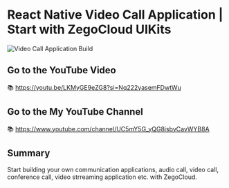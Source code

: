 # React Native Video Call Application | Start with ZegoCloud UIKits

![Video Call Application Build](https://ibb.co/kcZC8Vk)

## Go to the YouTube Video

📚 https://youtu.be/LKMyGE9eZG8?si=Nq222yasemFDwtWu

## Go to the My YouTube Channel

📚 https://www.youtube.com/channel/UC5mY5G_yQG8isbyCavWYB8A

## Summary

Start building your own communication applications, audio call, video call, conference call, video strreaming application etc. with ZegoCloud.
